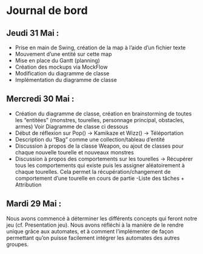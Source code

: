 # Journal de bord

## Jeudi 31 Mai :

- Prise en main de Swing, création de la map à l’aide d’un fichier texte
- Mouvement d’une entité sur cette map
- Mise en place du Gantt (planning)
- Création des mockups via MockFlow
- Modification du diagramme de classe
- Implémentation du diagramme de classe

## Mercredi 30 Mai :

- Création du diagramme de classe, création en brainstorming de toutes les  “entitées” (monstres, tourelles, personnage principal, obstacles,  armes) Voir Diagramme de classe ci dessous
- Début de réflexion sur Pop() -> Kamikaze et Wizz() -> Téléportation
- Description du “Bag” comme une collection/tableau d’entité
- Discussion à propos de la classe Weapon, ou ajout de classes pour chaque nouvelle tourelle et nouveaux monstres
- Discussion à propos des comportements sur les tourelles -> Récupérer tous les comportements qui existe puis les assigner aléatoirement à chaque tourelles. Cela permet la récupération/changement de comportement d’une tourelle en cours de partie
-Liste des tâches + Attribution

## Mardi 29 Mai :

Nous avons commencé à déterminer les différents concepts qui feront notre jeu (cf. Presentation jeu). Nous avons réfléchi à la manière de le rendre unique grâce aux automates, et à comment l’implémenter de façon permettant qu’on puisse facilement intégrer les automates des autres groupes.
